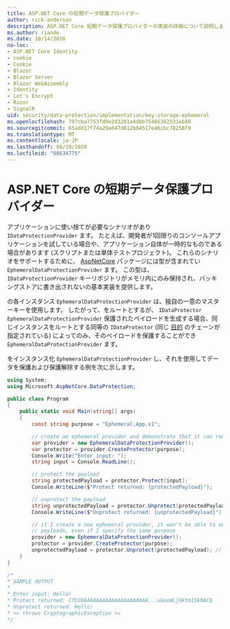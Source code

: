 ```yaml
---
title: ASP.NET Core の短期データ保護プロバイダー
author: rick-anderson
description: ASP.NET Core 短期データ保護プロバイダーの実装の詳細について説明します。
ms.author: riande
ms.date: 10/14/2016
no-loc:
- ASP.NET Core Identity
- cookie
- Cookie
- Blazor
- Blazor Server
- Blazor WebAssembly
- Identity
- Let's Encrypt
- Razor
- SignalR
uid: security/data-protection/implementation/key-storage-ephemeral
ms.openlocfilehash: 797cba7753fd9e2d3201a4dbb75466382531eb88
ms.sourcegitcommit: 65add17f74a29a647d812b04517e46cbc78258f9
ms.translationtype: MT
ms.contentlocale: ja-JP
ms.lasthandoff: 08/19/2020
ms.locfileid: "88634775"
---
```

# <a name="ephemeral-data-protection-providers-in-aspnet-core"></a>ASP.NET Core の短期データ保護プロバイダー

<a name="data-protection-implementation-key-storage-ephemeral"></a>

アプリケーションに使い捨てが必要なシナリオがあり `IDataProtectionProvider` ます。 たとえば、開発者が1回限りのコンソールアプリケーションを試している場合や、アプリケーション自体が一時的なものである場合があります (スクリプトまたは単体テストプロジェクト)。 これらのシナリオをサポートするために、 [AspNetCore](https://www.nuget.org/packages/Microsoft.AspNetCore.DataProtection/) パッケージには型が含まれてい `EphemeralDataProtectionProvider` ます。 この型は、 `IDataProtectionProvider` キーリポジトリがメモリ内にのみ保持され、バッキングストアに書き出されないの基本実装を提供します。

の各インスタンス `EphemeralDataProtectionProvider` は、独自の一意のマスターキーを使用します。 したがって、をルートとするが、 `IDataProtector` `EphemeralDataProtectionProvider` 保護されたペイロードを生成する場合、同じインスタンスをルートとする同等の `IDataProtector` (同じ [目的](xref:security/data-protection/consumer-apis/purpose-strings#data-protection-consumer-apis-purposes) のチェーンが指定されている) によってのみ、そのペイロードを保護することができ `EphemeralDataProtectionProvider` ます。

をインスタンス化 `EphemeralDataProtectionProvider` し、それを使用してデータを保護および保護解除する例を次に示します。

```csharp
using System;
using Microsoft.AspNetCore.DataProtection;

public class Program
{
    public static void Main(string[] args)
    {
        const string purpose = "Ephemeral.App.v1";

        // create an ephemeral provider and demonstrate that it can round-trip a payload
        var provider = new EphemeralDataProtectionProvider();
        var protector = provider.CreateProtector(purpose);
        Console.Write("Enter input: ");
        string input = Console.ReadLine();

        // protect the payload
        string protectedPayload = protector.Protect(input);
        Console.WriteLine($"Protect returned: {protectedPayload}");

        // unprotect the payload
        string unprotectedPayload = protector.Unprotect(protectedPayload);
        Console.WriteLine($"Unprotect returned: {unprotectedPayload}");

        // if I create a new ephemeral provider, it won't be able to unprotect existing
        // payloads, even if I specify the same purpose
        provider = new EphemeralDataProtectionProvider();
        protector = provider.CreateProtector(purpose);
        unprotectedPayload = protector.Unprotect(protectedPayload); // THROWS
    }
}

/*
* SAMPLE OUTPUT
*
* Enter input: Hello!
* Protect returned: CfDJ8AAAAAAAAAAAAAAAAAAAAA...uGoxWLjGKtm1SkNACQ
* Unprotect returned: Hello!
* << throws CryptographicException >>
*/
```
